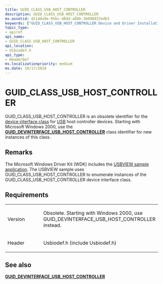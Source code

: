```yaml
---
title: GUID_CLASS_USB_HOST_CONTROLLER
description: GUID_CLASS_USB_HOST_CONTROLLER
ms.assetid: d2140a9e-95bc-48dd-a80b-3b098937edb3
keywords: ["GUID_CLASS_USB_HOST_CONTROLLER Device and Driver Installation"]
topic_type:
- apiref
api_name:
- GUID_CLASS_USB_HOST_CONTROLLER
api_location:
- Usbiodef.h
api_type:
- HeaderDef
ms.localizationpriority: medium
ms.date: 10/17/2018
---
```


# GUID_CLASS_USB_HOST_CONTROLLER


GUID_CLASS_USB_HOST_CONTROLLER is an obsolete identifier for the [device interface class](./overview-of-device-interface-classes.md) for [USB](../index.yml) host controller devices. Starting with Microsoft Windows 2000, use the [**GUID_DEVINTERFACE_USB_HOST_CONTROLLER**](guid-devinterface-usb-host-controller.md) class identifier for new instances of this class.

Remarks
-------

The Microsoft Windows Driver Kit (WDK) includes the [USBVIEW sample application](/samples/browse/). The USBVIEW sample uses GUID_CLASS_USB_HOST_CONTROLLER to enumerate instances of the GUID_CLASS_USB_HOST_CONTROLLER device interface class.

Requirements
------------

<table>
<colgroup>
<col width="50%" />
<col width="50%" />
</colgroup>
<tbody>
<tr class="odd">
<td align="left"><p>Version</p></td>
<td align="left"><p>Obsolete. Starting with Windows 2000, use GUID_DEVINTERFACE_USB_HOST_CONTROLLER instead.</p></td>
</tr>
<tr class="even">
<td align="left"><p>Header</p></td>
<td align="left">Usbiodef.h (include Usbiodef.h)</td>
</tr>
</tbody>
</table>

## See also


[**GUID_DEVINTERFACE_USB_HOST_CONTROLLER**](guid-devinterface-usb-host-controller.md)

